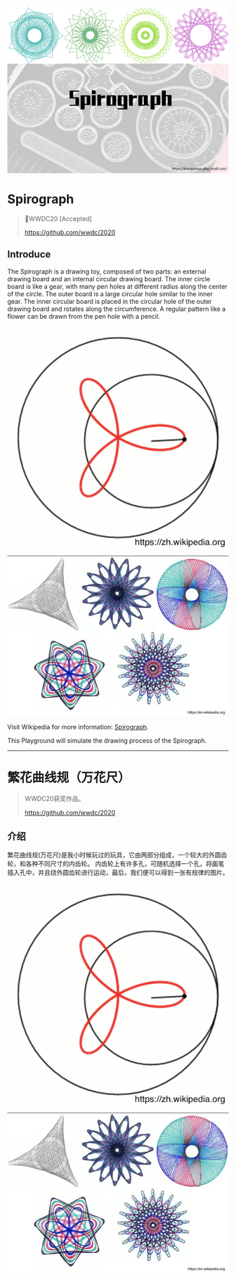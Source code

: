 ![](media/introduce.jpg)

#  Spirograph

> WWDC20 [Accepted]
>
> https://github.com/wwdc/2020



## Introduce

The Spirograph is a drawing toy, composed of two parts: an external drawing board and an internal circular drawing board. The inner circle board is like a gear, with many pen holes at different radius along the center of the circle. The outer board is a large circular hole similar to the inner gear. The inner circular board is placed in the circular hole of the outer drawing board and rotates along the circumference. A regular pattern like a flower can be drawn from the pen hole with a pencil.

![](media/drawing.png)

![](media/more.png)

Visit Wikipedia for more information: [Spirograph](https://en.wikipedia.org/wiki/Spirograph).

This Playground will simulate the drawing process of the Spirograph.



***

# 繁花曲线规（万花尺）

> WWDC20获奖作品。
>
> https://github.com/wwdc/2020



## 介绍

繁花曲线规(万花尺)是我小时候玩过的玩具，它由两部分组成，一个较大的外圆齿轮，和各种不同尺寸的内齿轮。 内齿轮上有许多孔，可随机选择一个孔，将画笔插入孔中，并且绕外圆齿轮进行运动，最后，我们便可以得到一张有规律的图片。

![](media/drawing.png)

![](media/more.png)

# 